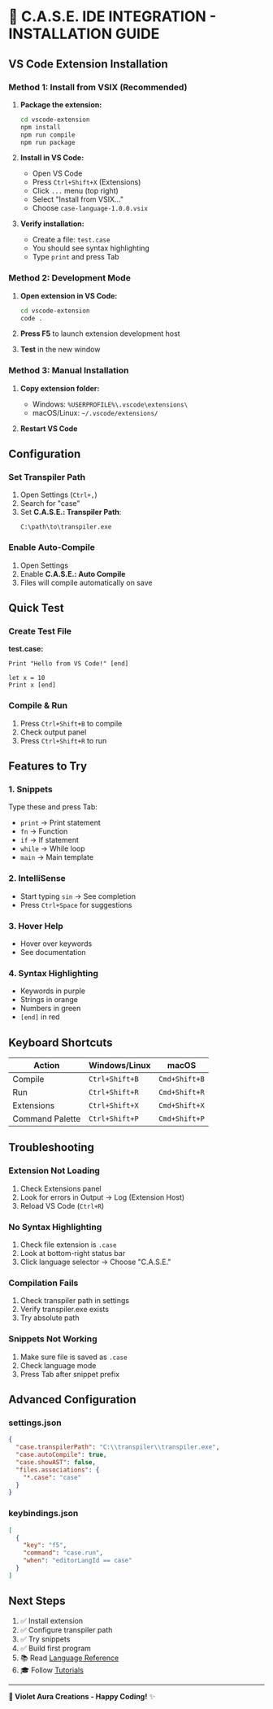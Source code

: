 # 🎨 C.A.S.E. IDE INTEGRATION - INSTALLATION GUIDE

## VS Code Extension Installation

### Method 1: Install from VSIX (Recommended)

1. **Package the extension:**
   ```bash
   cd vscode-extension
   npm install
   npm run compile
   npm run package
   ```

2. **Install in VS Code:**
   - Open VS Code
   - Press `Ctrl+Shift+X` (Extensions)
   - Click `...` menu (top right)
   - Select "Install from VSIX..."
   - Choose `case-language-1.0.0.vsix`

3. **Verify installation:**
   - Create a file: `test.case`
   - You should see syntax highlighting
   - Type `print` and press Tab

### Method 2: Development Mode

1. **Open extension in VS Code:**
   ```bash
   cd vscode-extension
   code .
   ```

2. **Press F5** to launch extension development host

3. **Test** in the new window

### Method 3: Manual Installation

1. **Copy extension folder:**
   - Windows: `%USERPROFILE%\.vscode\extensions\`
   - macOS/Linux: `~/.vscode/extensions/`

2. **Restart VS Code**

## Configuration

### Set Transpiler Path

1. Open Settings (`Ctrl+,`)
2. Search for "case"
3. Set **C.A.S.E.: Transpiler Path**:
   ```
   C:\path\to\transpiler.exe
   ```

### Enable Auto-Compile

1. Open Settings
2. Enable **C.A.S.E.: Auto Compile**
3. Files will compile automatically on save

## Quick Test

### Create Test File

**test.case:**
```case
Print "Hello from VS Code!" [end]

let x = 10
Print x [end]
```

### Compile & Run

1. Press `Ctrl+Shift+B` to compile
2. Check output panel
3. Press `Ctrl+Shift+R` to run

## Features to Try

### 1. Snippets

Type these and press Tab:

- `print` → Print statement
- `fn` → Function
- `if` → If statement
- `while` → While loop
- `main` → Main template

### 2. IntelliSense

- Start typing `sin` → See completion
- Press `Ctrl+Space` for suggestions

### 3. Hover Help

- Hover over keywords
- See documentation

### 4. Syntax Highlighting

- Keywords in purple
- Strings in orange
- Numbers in green
- `[end]` in red

## Keyboard Shortcuts

| Action | Windows/Linux | macOS |
|--------|---------------|-------|
| Compile | `Ctrl+Shift+B` | `Cmd+Shift+B` |
| Run | `Ctrl+Shift+R` | `Cmd+Shift+R` |
| Extensions | `Ctrl+Shift+X` | `Cmd+Shift+X` |
| Command Palette | `Ctrl+Shift+P` | `Cmd+Shift+P` |

## Troubleshooting

### Extension Not Loading

1. Check Extensions panel
2. Look for errors in Output → Log (Extension Host)
3. Reload VS Code (`Ctrl+R`)

### No Syntax Highlighting

1. Check file extension is `.case`
2. Look at bottom-right status bar
3. Click language selector → Choose "C.A.S.E."

### Compilation Fails

1. Check transpiler path in settings
2. Verify transpiler.exe exists
3. Try absolute path

### Snippets Not Working

1. Make sure file is saved as `.case`
2. Check language mode
3. Press Tab after snippet prefix

## Advanced Configuration

### settings.json

```json
{
  "case.transpilerPath": "C:\\transpiler\\transpiler.exe",
  "case.autoCompile": true,
  "case.showAST": false,
  "files.associations": {
    "*.case": "case"
  }
}
```

### keybindings.json

```json
[
  {
    "key": "f5",
    "command": "case.run",
    "when": "editorLangId == case"
  }
]
```

## Next Steps

1. ✅ Install extension
2. ✅ Configure transpiler path
3. ✅ Try snippets
4. ✅ Build first program
5. 📚 Read [Language Reference](LANGUAGE_REFERENCE.md)
6. 🎓 Follow [Tutorials](TUTORIALS.md)

---

**🌌 Violet Aura Creations - Happy Coding!** ✨
